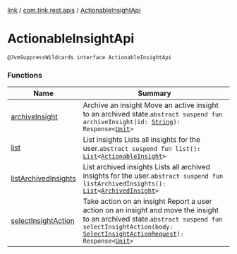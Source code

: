 [link](../../index.md) / [com.tink.rest.apis](../index.md) / [ActionableInsightApi](./index.md)

# ActionableInsightApi

`@JvmSuppressWildcards interface ActionableInsightApi`

### Functions

| Name | Summary |
|---|---|
| [archiveInsight](archive-insight.md) | Archive an insight Move an active insight to an archived state.`abstract suspend fun archiveInsight(id: `[`String`](https://kotlinlang.org/api/latest/jvm/stdlib/kotlin/-string/index.html)`): Response<`[`Unit`](https://kotlinlang.org/api/latest/jvm/stdlib/kotlin/-unit/index.html)`>` |
| [list](list.md) | List insights Lists all insights for the user.`abstract suspend fun list(): `[`List`](https://kotlinlang.org/api/latest/jvm/stdlib/kotlin.collections/-list/index.html)`<`[`ActionableInsight`](../../com.tink.rest.models/-actionable-insight/index.md)`>` |
| [listArchivedInsights](list-archived-insights.md) | List archived insights Lists all archived insights for the user.`abstract suspend fun listArchivedInsights(): `[`List`](https://kotlinlang.org/api/latest/jvm/stdlib/kotlin.collections/-list/index.html)`<`[`ArchivedInsight`](../../com.tink.rest.models/-archived-insight/index.md)`>` |
| [selectInsightAction](select-insight-action.md) | Take action on an insight Report a user action on an insight and move the insight to an archived state.`abstract suspend fun selectInsightAction(body: `[`SelectInsightActionRequest`](../../com.tink.rest.models/-select-insight-action-request/index.md)`): Response<`[`Unit`](https://kotlinlang.org/api/latest/jvm/stdlib/kotlin/-unit/index.html)`>` |
